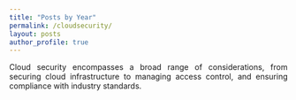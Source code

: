 ```yaml
---
title: "Posts by Year"
permalink: /cloudsecurity/
layout: posts
author_profile: true
---
```

<div style="text-align: justify;">
Cloud security encompasses a broad range of considerations, from securing cloud infrastructure to managing access control, and ensuring compliance with industry standards.
</div>
